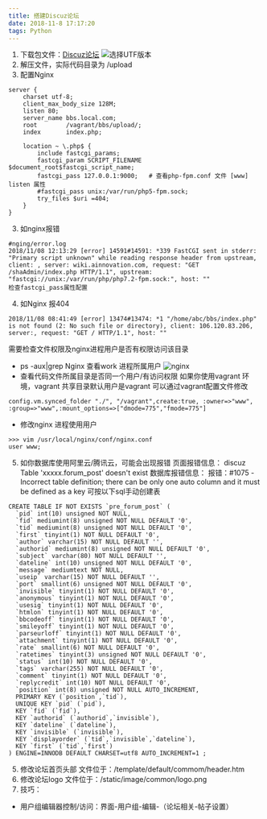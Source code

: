 ```yaml
---
title: 搭建Discuz论坛
date: 2018-11-8 17:17:20
tags: Python
---
```

1. 下载包文件：[Discuz论坛](http://www.discuz.net/forum-2-1.html)
![选择UTF版本](https://upload-images.jianshu.io/upload_images/14827444-8c3726d4057def02.png?imageMogr2/auto-orient/strip%7CimageView2/2/w/1240)
2. 解压文件，实际代码目录为 /upload
3. 配置Nginx
```
server {
    charset utf-8;
    client_max_body_size 128M;
    listen 80; 
    server_name bbs.local.com;
    root        /vagrant/bbs/upload/;
    index       index.php;  
  
    location ~ \.php$ {
        include fastcgi_params;
        fastcgi_param SCRIPT_FILENAME $document_root$fastcgi_script_name;
        fastcgi_pass 127.0.0.1:9000;   # 查看php-fpm.conf 文件 [www] listen 属性
        #fastcgi_pass unix:/var/run/php5-fpm.sock;
        try_files $uri =404;
    }
}
```
3.  如nginx报错 
```
#nging/error.log
2018/11/08 12:13:29 [error] 14591#14591: *339 FastCGI sent in stderr: "Primary script unknown" while reading response header from upstream, client: , server: wiki.ainnovation.com, request: "GET /shaAdmin/index.php HTTP/1.1", upstream: "fastcgi://unix:/var/run/php/php7.2-fpm.sock:", host: ""
检查fastcgi_pass属性配置
```
4. 如Nginx 报404
```
2018/11/08 08:41:49 [error] 13474#13474: *1 "/home/abc/bbs/index.php" is not found (2: No such file or directory), client: 106.120.83.206, server:, request: "GET / HTTP/1.1", host: ""
```
需要检查文件权限及nginx进程用户是否有权限访问该目录
- ps -aux|grep Nginx 查看work 进程所属用户
![nginx](https://upload-images.jianshu.io/upload_images/14827444-4cc4e7b70cfee588.png?imageMogr2/auto-orient/strip%7CimageView2/2/w/1240)
- 查看代码文件所属目录是否同一个用户/有访问权限
如果你使用vagrant 环境，vagrant 共享目录默认用户是vagrant 可以通过vagrant配置文件修改
```
config.vm.synced_folder "./", "/vagrant",create:true, :owner=>"www", :group=>"www",:mount_options=>["dmode=775","fmode=775"]
```
- 修改nginx 进程使用用户
```
>>> vim /usr/local/nginx/conf/nginx.conf
user www;
```

5. 如你数据库使用阿里云/腾讯云，可能会出现报错
页面报错信息： discuz Table 'xxxxx.forum_post' doesn't exist
数据库报错信息： 报错：#1075 - Incorrect table definition; there can be only one auto column and it must be defined as a key
可按以下sql手动创建表
```
CREATE TABLE IF NOT EXISTS `pre_forum_post` (
  `pid` int(10) unsigned NOT NULL,
  `fid` mediumint(8) unsigned NOT NULL DEFAULT '0',
  `tid` mediumint(8) unsigned NOT NULL DEFAULT '0',
  `first` tinyint(1) NOT NULL DEFAULT '0',
  `author` varchar(15) NOT NULL DEFAULT '',
  `authorid` mediumint(8) unsigned NOT NULL DEFAULT '0',
  `subject` varchar(80) NOT NULL DEFAULT '',
  `dateline` int(10) unsigned NOT NULL DEFAULT '0',
  `message` mediumtext NOT NULL,
  `useip` varchar(15) NOT NULL DEFAULT '',
  `port` smallint(6) unsigned NOT NULL DEFAULT '0',
  `invisible` tinyint(1) NOT NULL DEFAULT '0',
  `anonymous` tinyint(1) NOT NULL DEFAULT '0',
  `usesig` tinyint(1) NOT NULL DEFAULT '0',
  `htmlon` tinyint(1) NOT NULL DEFAULT '0',
  `bbcodeoff` tinyint(1) NOT NULL DEFAULT '0',
  `smileyoff` tinyint(1) NOT NULL DEFAULT '0',
  `parseurloff` tinyint(1) NOT NULL DEFAULT '0',
  `attachment` tinyint(1) NOT NULL DEFAULT '0',
  `rate` smallint(6) NOT NULL DEFAULT '0',
  `ratetimes` tinyint(3) unsigned NOT NULL DEFAULT '0',
  `status` int(10) NOT NULL DEFAULT '0',
  `tags` varchar(255) NOT NULL DEFAULT '0',
  `comment` tinyint(1) NOT NULL DEFAULT '0',
  `replycredit` int(10) NOT NULL DEFAULT '0',
  `position` int(8) unsigned NOT NULL AUTO_INCREMENT,
  PRIMARY KEY (`position`,`tid`),
  UNIQUE KEY `pid` (`pid`),
  KEY `fid` (`fid`),
  KEY `authorid` (`authorid`,`invisible`),
  KEY `dateline` (`dateline`),
  KEY `invisible` (`invisible`),
  KEY `displayorder` (`tid`,`invisible`,`dateline`),
  KEY `first` (`tid`,`first`)
) ENGINE=INNODB DEFAULT CHARSET=utf8 AUTO_INCREMENT=1 ;
```

5. 修改论坛首页头部
文件位于：/template/default/commom/header.htm
6. 修改论坛logo
文件位于：/static/image/common/logo.png
7. 技巧：
- 用户组编辑器控制/访问：界面-用户组-编辑-（论坛相关-帖子设置）